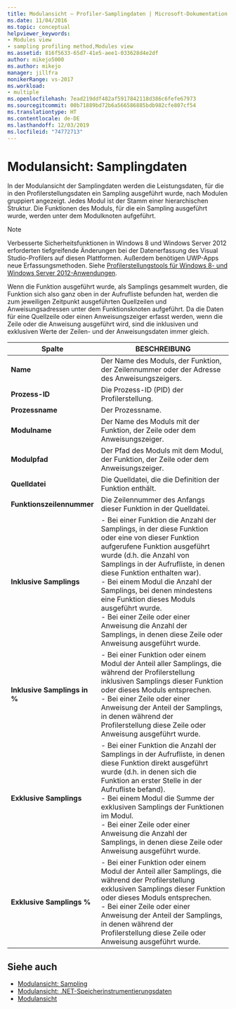 ```yaml
---
title: Modulansicht – Profiler-Samplingdaten | Microsoft-Dokumentation
ms.date: 11/04/2016
ms.topic: conceptual
helpviewer_keywords:
- Modules view
- sampling profiling method,Modules view
ms.assetid: 816f5633-65d7-41e5-aee1-033628d4e2df
author: mikejo5000
ms.author: mikejo
manager: jillfra
monikerRange: vs-2017
ms.workload:
- multiple
ms.openlocfilehash: 7ead219ddf482af5917842118d386c6fefe67973
ms.sourcegitcommit: 00b71889bd72b6a566586885bdb982cfe807cf54
ms.translationtype: HT
ms.contentlocale: de-DE
ms.lasthandoff: 12/03/2019
ms.locfileid: "74772713"
---
```

# <a name="modules-view---sampling-data"></a>Modulansicht: Samplingdaten
In der Modulansicht der Samplingdaten werden die Leistungsdaten, für die in den Profilerstellungsdaten ein Sampling ausgeführt wurde, nach Modulen gruppiert angezeigt. Jedes Modul ist der Stamm einer hierarchischen Struktur. Die Funktionen des Moduls, für die ein Sampling ausgeführt wurde, werden unter dem Modulknoten aufgeführt.

> [!NOTE]
> Verbesserte Sicherheitsfunktionen in Windows 8 und Windows Server 2012 erforderten tiefgreifende Änderungen bei der Datenerfassung des Visual Studio-Profilers auf diesen Plattformen. Außerdem benötigen UWP-Apps neue Erfassungsmethoden. Siehe [Profilerstellungstools für Windows 8- und Windows Server 2012-Anwendungen](../profiling/performance-tools-on-windows-8-and-windows-server-2012-applications.md).

 Wenn die Funktion ausgeführt wurde, als Samplings gesammelt wurden, die Funktion sich also ganz oben in der Aufrufliste befunden hat, werden die zum jeweiligen Zeitpunkt ausgeführten Quellzeilen und Anweisungsadressen unter dem Funktionsknoten aufgeführt. Da die Daten für eine Quellzeile oder einen Anweisungszeiger erfasst werden, wenn die Zeile oder die Anweisung ausgeführt wird, sind die inklusiven und exklusiven Werte der Zeilen- und der Anweisungsdaten immer gleich.

|Spalte|BESCHREIBUNG|
|------------|-----------------|
|**Name**|Der Name des Moduls, der Funktion, der Zeilennummer oder der Adresse des Anweisungszeigers.|
|**Prozess-ID**|Die Prozess-ID (PID) der Profilerstellung.|
|**Prozessname**|Der Prozessname.|
|**Modulname**|Der Name des Moduls mit der Funktion, der Zeile oder dem Anweisungszeiger.|
|**Modulpfad**|Der Pfad des Moduls mit dem Modul, der Funktion, der Zeile oder dem Anweisungszeiger.|
|**Quelldatei**|Die Quelldatei, die die Definition der Funktion enthält.|
|**Funktionszeilennummer**|Die Zeilennummer des Anfangs dieser Funktion in der Quelldatei.|
|**Inklusive Samplings**|- Bei einer Funktion die Anzahl der Samplings, in der diese Funktion oder eine von dieser Funktion aufgerufene Funktion ausgeführt wurde (d.h. die Anzahl von Samplings in der Aufrufliste, in denen diese Funktion enthalten war).<br />- Bei einem Modul die Anzahl der Samplings, bei denen mindestens eine Funktion dieses Moduls ausgeführt wurde.<br />- Bei einer Zeile oder einer Anweisung die Anzahl der Samplings, in denen diese Zeile oder Anweisung ausgeführt wurde.|
|**Inklusive Samplings in %**|- Bei einer Funktion oder einem Modul der Anteil aller Samplings, die während der Profilerstellung inklusiven Samplings dieser Funktion oder dieses Moduls entsprechen.<br />- Bei einer Zeile oder einer Anweisung der Anteil der Samplings, in denen während der Profilerstellung diese Zeile oder Anweisung ausgeführt wurde.|
|**Exklusive Samplings**|- Bei einer Funktion die Anzahl der Samplings in der Aufrufliste, in denen diese Funktion direkt ausgeführt wurde (d.h. in denen sich die Funktion an erster Stelle in der Aufrufliste befand).<br />- Bei einem Modul die Summe der exklusiven Samplings der Funktionen im Modul.<br />- Bei einer Zeile oder einer Anweisung die Anzahl der Samplings, in denen diese Zeile oder Anweisung ausgeführt wurde.|
|**Exklusive Samplings %**|- Bei einer Funktion oder einem Modul der Anteil aller Samplings, die während der Profilerstellung exklusiven Samplings dieser Funktion oder dieses Moduls entsprechen.<br />- Bei einer Zeile oder einer Anweisung der Anteil der Samplings, in denen während der Profilerstellung diese Zeile oder Anweisung ausgeführt wurde.|

## <a name="see-also"></a>Siehe auch
- [Modulansicht: Sampling](../profiling/modules-view-dotnet-memory-sampling-data.md)
- [Modulansicht: .NET-Speicherinstrumentierungsdaten](../profiling/modules-view-dotnet-memory-instrumentation-data.md)
- [Modulansicht](../profiling/modules-view-instrumentation-data.md)
